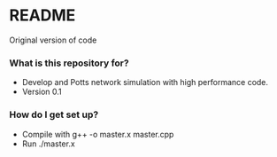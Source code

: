 # README #

Original version of code

### What is this repository for? ###

* Develop and Potts network simulation with high performance code.
* Version 0.1

### How do I get set up? ###

* Compile with
        g++ -o master.x master.cpp
* Run
        ./master.x